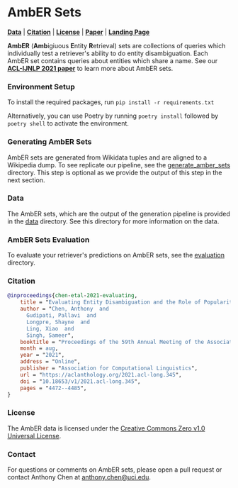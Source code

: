 # AmbER Sets
[**Data**](#Data) |
[**Citation**](#Citation) | [**License**](#License) | [**Paper**](https://arxiv.org/abs/2106.06830) | [**Landing Page**](https://machinelearning.apple.com/research/evaluating-entity-disambiguation-amber)

**AmbER** (**Amb**igiuous **E**ntity **R**etrieval) sets are collections of queries which individually test a retriever's ability to do entity disambiguation.
Each AmbER set contains queries about entities which share a name. 
See our [**ACL-IJNLP 2021 paper**](https://arxiv.org/abs/2106.06830) to learn more about AmbER sets.

### Environment Setup
To install the required packages, run `pip install -r requirements.txt`

Alternatively, you can use Poetry by running `poetry install` followed by `poetry shell` to activate the environment.

### Generating AmbER Sets
AmbER sets are generated from Wikidata tuples and are aligned to a Wikipedia dump. 
To see replicate our pipeline, see the [generate_amber_sets](generate_amber_sets) directory.
This step is optional as we provide the output of this step in the next section.

### Data
The AmbER sets, which are the output of the generation pipeline is provided in the [data](data) directory.
See this directory for more information on the data.

### AmbER Sets Evaluation
To evaluate your retriever's predictions on AmbER sets, see the [evaluation](evaluation) directory.

### Citation
```bibtex
@inproceedings{chen-etal-2021-evaluating,
    title = "Evaluating Entity Disambiguation and the Role of Popularity in Retrieval-Based {NLP}",
    author = "Chen, Anthony  and
      Gudipati, Pallavi  and
      Longpre, Shayne  and
      Ling, Xiao  and
      Singh, Sameer",
    booktitle = "Proceedings of the 59th Annual Meeting of the Association for Computational Linguistics and the 11th International Joint Conference on Natural Language Processing (Volume 1: Long Papers)",
    month = aug,
    year = "2021",
    address = "Online",
    publisher = "Association for Computational Linguistics",
    url = "https://aclanthology.org/2021.acl-long.345",
    doi = "10.18653/v1/2021.acl-long.345",
    pages = "4472--4485",
}
```

### License
The AmbER data is licensed under the [Creative Commons Zero v1.0 Universal License](https://creativecommons.org/publicdomain/zero/1.0/).

### Contact
For questions or comments on AmbER sets, please open a pull request or contact Anthony Chen at <anthony.chen@uci.edu>.